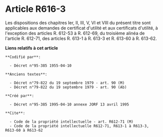 # Article R616-3

Les dispositions des chapitres Ier, II, III, V, VI et VIII du présent titre sont applicables aux demandes de certificat
d'utilité et aux certificats d'utilité, à l'exception des articles R. 612-53 à R. 612-69, du troisième alinéa de l'article R.
612-71, des articles R. 613-1 à R. 613-3 et R. 613-60 à R. 613-62.

**Liens relatifs à cet article**

	**Codifié par**:

	  - Décret n°95-385 1955-04-10

	**Anciens textes**:

	  - Décret n°79-822 du 19 septembre 1979 - art. 90 (M)
	  - Décret n°79-822 du 19 septembre 1979 - art. 90 (Ab)

	**Créé par**:

	  - Décret n°95-385 1995-04-10 annexe JORF 13 avril 1995

	**Cite**:

	  - Code de la propriété intellectuelle - art. R612-71 (M)
	  - Code de la propriété intellectuelle R612-71, R613-1 à R613-3, R613-60 à R613-62

